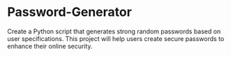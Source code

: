 # Password-Generator
Create a Python script that generates strong random passwords based on user specifications. This project will help users create secure passwords to enhance their online security.
